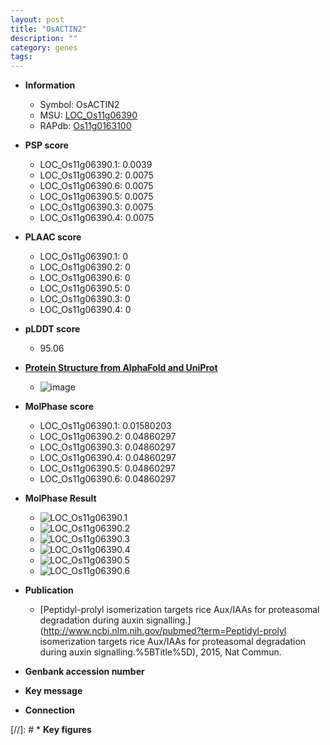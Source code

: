 ```yaml
---
layout: post
title: "OsACTIN2"
description: ""
category: genes
tags: 
---
```


* **Information**  
    + Symbol: OsACTIN2  
    + MSU: [LOC_Os11g06390](http://rice.plantbiology.msu.edu/cgi-bin/ORF_infopage.cgi?orf=LOC_Os11g06390)  
    + RAPdb: [Os11g0163100](http://rapdb.dna.affrc.go.jp/viewer/gbrowse_details/irgsp1?name=Os11g0163100)  

* **PSP score**  
    + LOC_Os11g06390.1: 0.0039 
    + LOC_Os11g06390.2: 0.0075 
    + LOC_Os11g06390.6: 0.0075 
    + LOC_Os11g06390.5: 0.0075 
    + LOC_Os11g06390.3: 0.0075 
    + LOC_Os11g06390.4: 0.0075 

* **PLAAC score**  
    + LOC_Os11g06390.1: 0 
    + LOC_Os11g06390.2: 0 
    + LOC_Os11g06390.6: 0 
    + LOC_Os11g06390.5: 0 
    + LOC_Os11g06390.3: 0 
    + LOC_Os11g06390.4: 0 

* **pLDDT score**
    + 95.06

* **[Protein Structure from AlphaFold and UniProt](https://www.uniprot.org/uniprotkb/Q67G20/entry#structure)**
    + ![image](https://ricepsp.github.io/images/Q6/AF-Q67G20-F1.png)

* **MolPhase score**
    + LOC_Os11g06390.1: 0.01580203
    + LOC_Os11g06390.2: 0.04860297
    + LOC_Os11g06390.3: 0.04860297
    + LOC_Os11g06390.4: 0.04860297
    + LOC_Os11g06390.5: 0.04860297
    + LOC_Os11g06390.6: 0.04860297

* **MolPhase Result**
    + ![LOC_Os11g06390.1](https://304243504.github.io/Pictures/LOC_Os11g/LOC_Os11g06390.1.png)
    + ![LOC_Os11g06390.2](https://304243504.github.io/Pictures/LOC_Os11g/LOC_Os11g06390.2.png)
    + ![LOC_Os11g06390.3](https://304243504.github.io/Pictures/LOC_Os11g/LOC_Os11g06390.3.png)
    + ![LOC_Os11g06390.4](https://304243504.github.io/Pictures/LOC_Os11g/LOC_Os11g06390.4.png)
    + ![LOC_Os11g06390.5](https://304243504.github.io/Pictures/LOC_Os11g/LOC_Os11g06390.5.png)
    + ![LOC_Os11g06390.6](https://304243504.github.io/Pictures/LOC_Os11g/LOC_Os11g06390.6.png)

* **Publication**  
    + [Peptidyl-prolyl isomerization targets rice Aux/IAAs for proteasomal degradation during auxin signalling.](http://www.ncbi.nlm.nih.gov/pubmed?term=Peptidyl-prolyl isomerization targets rice Aux/IAAs for proteasomal degradation during auxin signalling.%5BTitle%5D), 2015, Nat Commun.

* **Genbank accession number**  

* **Key message**  

* **Connection**  

[//]: # * **Key figures**  


